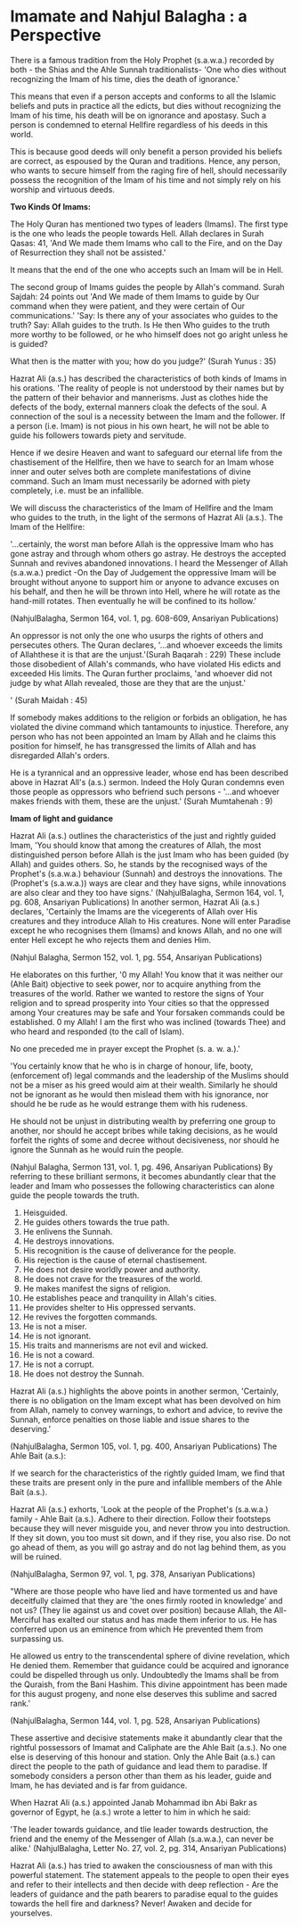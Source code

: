 Imamate and Nahjul Balagha : a Perspective
==========================================

There is a famous tradition from the Holy Prophet (s.a.w.a.) recorded
by both - the Shias and the Ahle Sunnah traditionalists- 'One who dies
without recognizing the Imam of his time, dies the death of
ignorance.'

This means that even if a person accepts and conforms to all the
Islamic beliefs and puts in practice all the edicts, but dies without
recognizing the Imam of his time, his death will be on ignorance and
apostasy. Such a person is condemned to eternal Hellfire regardless of
his deeds in this world.

This is because good deeds will only benefit a person provided his
beliefs are correct, as espoused by the Quran and traditions. Hence, any
person, who wants to secure himself from the raging fire of hell, should
necessarily possess the recognition of the Imam of his time and not
simply rely on his worship and virtuous deeds.

**Two Kinds Of Imams:**

The Holy Quran has mentioned two types of leaders (Imams). The first
type is the one who leads the people towards Hell. Allah declares in
Surah Qasas: 41, 'And We made them Imams who call to the Fire, and on
the Day of Resurrection they shall not be assisted.'

It means that the end of the one who accepts such an Imam will be in
Hell.

The second group of Imams guides the people by Allah's command. Surah
Sajdah: 24 points out 'And We made of them Imams to guide by Our command
when they were patient, and they were certain of Our communications.'
'Say: Is there any of your associates who guides to the truth? Say:
Allah guides to the truth. Is He then Who guides to the truth more
worthy to be followed, or he who himself does not go aright unless he is
guided?

What then is the matter with you; how do you judge?' (Surah Yunus :
35)

Hazrat Ali (a.s.) has described the characteristics of both kinds of
Imams in his orations. 'The reality of people is not understood by their
names but by the pattern of their behavior and mannerisms. Just as
clothes hide the defects of the body, external manners cloak the defects
of the soul. A connection of the soul is a necessity between the Imam
and the follower. If a person (i.e. Imam) is not pious in his own heart,
he will not be able to guide his followers towards piety and
servitude.

Hence if we desire Heaven and want to safeguard our eternal life from
the chastisement of the Hellfire, then we have to search for an Imam
whose inner and outer selves both are complete manifestations of divine
command. Such an Imam must necessarily be adorned with piety completely,
i.e. must be an infallible.

We will discuss the characteristics of the Imam of Hellfire and the
Imam who guides to the truth, in the light of the sermons of Hazrat Ali
(a.s.). The Imam of the Hellfire:

'...certainly, the worst man before Allah is the oppressive Imam who
has gone astray and through whom others go astray. He destroys the
accepted Sunnah and revives abandoned innovations. I heard the Messenger
of Allah (s.a.w.a.) predict -On the Day of Judgement the oppressive Imam
will be brought without anyone to support him or anyone to advance
excuses on his behalf, and then he will be thrown into Hell, where he
will rotate as the hand-mill rotates. Then eventually he will be
confined to its hollow.'

(NahjulBalagha, Sermon 164, vol. 1, pg. 608-609, Ansariyan
Publications)

An oppressor is not only the one who usurps the rights of others and
persecutes others. The Quran declares, '...and whoever exceeds the
limits of Allahthese it is that are the unjust.'(Surah Baqarah : 229)
These include those disobedient of Allah's commands, who have violated
His edicts and exceeded His limits. The Quran further proclaims, 'and
whoever did not judge by what Allah revealed, those are they that are
the unjust.'

' (Surah Maidah : 45)

If somebody makes additions to the religion or forbids an obligation,
he has violated the divine command which tantamounts to injustice.
Therefore, any person who has not been appointed an Imam by Allah and he
claims this position for himself, he has transgressed the limits of
Allah and has disregarded Allah's orders.

He is a tyrannical and an oppressive leader, whose end has been
described above in Hazrat All's (a.s.) sermon. Indeed the Holy Quran
condemns even those people as oppressors who befriend such persons -
'...and whoever makes friends with them, these are the unjust.'
(Surah Mumtahenah : 9)


**Imam of light and guidance**

Hazrat Ali (a.s.) outlines the characteristics of the just and rightly
guided Imam, 'You should know that among the creatures of Allah, the
most distinguished person before Allah is the just Imam who has been
guided (by Allah) and guides others. So, he stands by the recognised
ways of the Prophet's (s.a.w.a.) behaviour (Sunnah) and destroys the
innovations. The (Prophet's (s.a.w.a.)) ways are clear and they have
signs, while innovations are also clear and they too have signs.'
(NahjulBalagha, Sermon 164, vol. 1, pg. 608, Ansariyan Publications) In
another sermon, Hazrat Ali (a.s.) declares, 'Certainly the Imams are the
vicegerents of Allah over His creatures and they introduce Allah to His
creatures. None will enter Paradise except he who recognises them
(Imams) and knows Allah, and no one will enter Hell except he who
rejects them and denies Him.

(Nahjul Balagha, Sermon 152, vol. 1, pg. 554, Ansariyan Publications)

He elaborates on this further, '0 my Allah! You know that it was
neither our (Ahle Bait) objective to seek power, nor to acquire anything
from the treasures of the world. Rather we wanted to restore the signs
of Your religion and to spread prosperity into Your cities so that the
oppressed among Your creatures may be safe and Your forsaken commands
could be established. 0 my Allah! I am the first who was inclined
(towards Thee) and who heard and responded (to the call of Islam).

No one preceded me in prayer except the Prophet (s. a. w. a.).'

'You certainly know that he who is in charge of honour, life, booty,
(enforcement of) legal commands and the leadership of the Muslims should
not be a miser as his greed would aim at their wealth. Similarly he
should not be ignorant as he would then mislead them with his ignorance,
nor should he be rude as he would estrange them with his rudeness.

He should not be unjust in distributing wealth by preferring one group
to another, nor should he accept bribes while taking decisions, as he
would forfeit the rights of some and decree without decisiveness, nor
should he ignore the Sunnah as he would ruin the people.

(Nahjul Balagha, Sermon 131, vol. 1, pg. 496, Ansariyan Publications)
By referring to these brilliant sermons, it becomes abundantly clear
that the leader and Imam who possesses the following characteristics can
alone guide the people towards the truth.

1. Heisguided.
2. He guides others towards the true path.
3. He enlivens the Sunnah.
4. He destroys innovations.
5. His recognition is the cause of deliverance for the people.
6. His rejection is the cause of eternal chastisement.
7. He does not desire worldly power and authority.
8. He does not crave for the treasures of the world.
9. He makes manifest the signs of religion.
10. He establishes peace and tranquility in Allah's cities.
11. He provides shelter to His oppressed servants.
12. He revives the forgotten commands.
13. He is not a miser.
14. He is not ignorant.
15. His traits and mannerisms are not evil and wicked.
16. He is not a coward.
17. He is not a corrupt.
18. He does not destroy the Sunnah.

Hazrat Ali (a.s.) highlights the above points in another sermon,
'Certainly, there is no obligation on the Imam except what has been
devolved on him from Allah, namely to convey warnings, to exhort and
advice, to revive the Sunnah, enforce penalties on those liable and
issue shares to the deserving.'

(NahjulBalagha, Sermon 105, vol. 1, pg. 400, Ansariyan Publications)
The Ahle Bait (a.s.):

If we search for the characteristics of the rightly guided Imam, we
find that these traits are present only in the pure and infallible
members of the Ahle Bait (a.s.).

Hazrat Ali (a.s.) exhorts, 'Look at the people of the Prophet's
(s.a.w.a.) family - Ahle Bait (a.s.). Adhere to their direction. Follow
their footsteps because they will never misguide you, and never throw
you into destruction. If they sit down, you too must sit down, and if
they rise, you also rise. Do not go ahead of them, as you will go astray
and do not lag behind them, as you will be ruined.

(NahjulBalagha, Sermon 97, vol. 1, pg. 378, Ansariyan Publications)

"Where are those people who have lied and have tormented us and have
deceitfully claimed that they are 'the ones firmly rooted in knowledge'
and not us? (They lie against us and covet over position) because Allah,
the All-Merciful has exalted our status and has made them inferior to
us. He has conferred upon us an eminence from which He prevented them
from surpassing us.

He allowed us entry to the transcendental sphere of divine revelation,
which He denied them. Remember that guidance could be acquired and
ignorance could be dispelled through us only. Undoubtedly the Imams
shall be from the Quraish, from the Bani Hashim. This divine appointment
has been made for this august progeny, and none else deserves this
sublime and sacred rank.'

(NahjulBalagha, Sermon 144, vol. 1, pg. 528, Ansariyan Publications)

These assertive and decisive statements make it abundantly clear that
the rightful possessors of Imamat and Caliphate are the Ahle Bait
(a.s.). No one else is deserving of this honour and station. Only the
Ahle Bait (a.s.) can direct the people to the path of guidance and lead
them to paradise. If somebody considers a person other than them as his
leader, guide and Imam, he has deviated and is far from guidance.

When Hazrat Ali (a.s.) appointed Janab Mohammad ibn Abi Bakr as
governor of Egypt, he (a.s.) wrote a letter to him in which he said:

'The leader towards guidance, and tlie leader towards destruction, the
friend and the enemy of the Messenger of Allah (s.a.w.a.), can never be
alike.'
(NahjulBalagha, Letter No. 27, vol. 2, pg. 314, Ansariyan
Publications)

Hazrat Ali (a.s.) has tried to awaken the consciousness of man with
this powerful statement. The statement appeals to the people to open
their eyes and refer to their intellects and then decide with deep
reflection - Are the leaders of guidance and the path bearers to
paradise equal to the guides towards the hell fire and darkness? Never!
Awaken and decide for yourselves.


